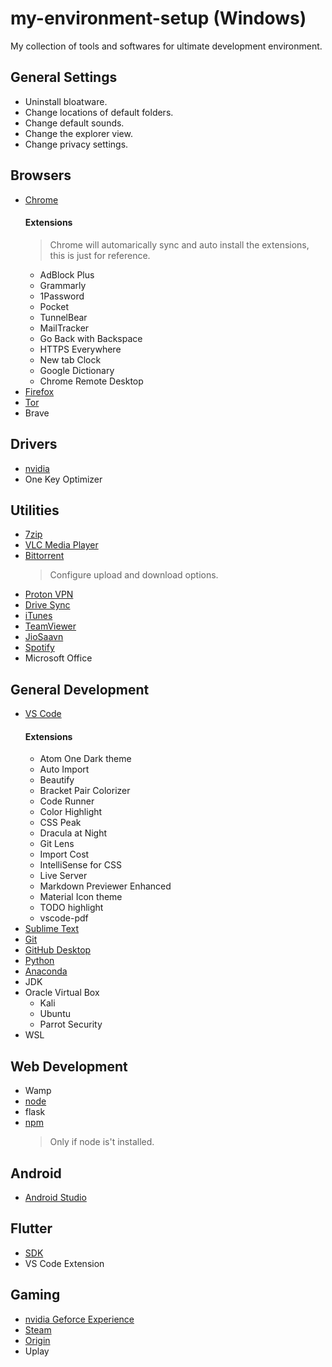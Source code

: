 # my-environment-setup (Windows) 
My collection of tools and softwares for ultimate development environment.

## General Settings
- Uninstall bloatware.
- Change locations of default folders.
- Change default sounds.
- Change the explorer view.
- Change privacy settings.


## Browsers
- [Chrome](https://www.google.com/chrome/)
  #### Extensions
  > Chrome will automarically sync and auto install the extensions, this is just for reference.
  - AdBlock Plus
  - Grammarly
  - 1Password
  - Pocket
  - TunnelBear
  - MailTracker
  - Go Back with Backspace
  - HTTPS Everywhere
  - New tab Clock
  - Google Dictionary
  - Chrome Remote Desktop
- [Firefox](https://www.mozilla.org/en-US/firefox/all/)
- [Tor](https://www.torproject.org/download/download-easy.html)
- Brave

## Drivers
- [nvidia](https://www.geforce.com/drivers)
- One Key Optimizer

## Utilities
- [7zip](https://www.7-zip.org/download.html)
- [VLC Media Player](https://www.videolan.org/)
- [Bittorrent](https://www.bittorrent.com/downloads/win)
  > Configure upload and download options.
- [Proton VPN](https://protonvpn.com/download/)
- [Drive Sync](https://www.google.com/drive/download/)
- [iTunes](https://www.apple.com/in/itunes/download/)
- [TeamViewer](https://www.teamviewer.com/en/download/windows/)
- [JioSaavn](https://www.microsoft.com/en-us/p/jiosaavn-music-radio/9nblggh1rrh1)
- [Spotify](https://www.spotify.com/int/download/windows/)
- Microsoft Office


## General Development
- [VS Code](https://code.visualstudio.com/download)
  #### Extensions
  - Atom One Dark theme
  - Auto Import
  - Beautify
  - Bracket Pair Colorizer
  - Code Runner
  - Color Highlight
  - CSS Peak
  - Dracula at Night
  - Git Lens
  - Import Cost
  - IntelliSense for CSS
  - Live Server
  - Markdown Previewer Enhanced
  - Material Icon theme
  - TODO highlight
  - vscode-pdf
- [Sublime Text](https://www.sublimetext.com/)
- [Git](https://git-scm.com/download/win)
- [GitHub Desktop](https://desktop.github.com/)
- [Python](https://www.python.org/downloads/)
- [Anaconda](https://www.anaconda.com/download/)
- JDK
- Oracle Virtual Box
  - Kali
  - Ubuntu
  - Parrot Security
- WSL

## Web Development
- Wamp
- [node](https://nodejs.org/en/download/)
- flask
- [npm](https://www.npmjs.com/package/npm)
  > Only if node is't installed.


## Android
- [Android Studio](https://developer.android.com/studio/)

## Flutter
- [SDK](https://flutter.io/docs/get-started/install/windows)
- VS Code Extension

## Gaming
- [nvidia Geforce Experience](https://www.geforce.com/geforce-experience/download)
- [Steam](https://store.steampowered.com/about/)
- [Origin](https://www.origin.com/ind/en-us/store/download)
- Uplay
